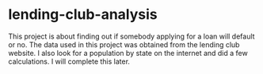 # lending-club-analysis
This project is about finding out if somebody applying for a loan will default or no. 
The data used in this project was obtained from the lending club website. 
I also look for a population by state on the internet and did a few calculations. I will complete this later.
